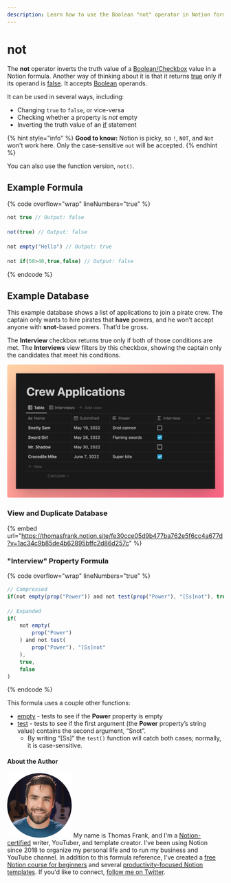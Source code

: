 ```yaml
---
description: Learn how to use the Boolean "not" operator in Notion formulas.
---
```


# not

The **not** operator inverts the truth value of a [Boolean/Checkbox](../../formula-basics/data-types/boolean-checkbox.md) value in a Notion formula. Another way of thinking about it is that it returns [true](../constants/true.md) only if its operand is [false](../constants/true.md). It accepts [Boolean](../../formula-basics/data-types/boolean-checkbox.md) operands.

It can be used in several ways, including:

* Changing `true` to `false`, or vice-versa
* Checking whether a property is _not_ empty
* Inverting the truth value of an [if](if.md) statement

{% hint style="info" %}
**Good to know:** Notion is picky, so `!`, `NOT`, and `Not` won't work here. Only the case-sensitive `not` will be accepted.
{% endhint %}

You can also use the function version, `not()`.

## Example Formula

{% code overflow="wrap" lineNumbers="true" %}
```jsx
not true // Output: false

not(true) // Output: false

not empty("Hello") // Output: true

not if(50>40,true,false) // Output: false
```
{% endcode %}

## Example Database

This example database shows a list of applications to join a pirate crew. The captain only wants to hire pirates that **have** powers, and he won’t accept anyone with **snot**-based powers. That’d be gross.

The **Interview** checkbox returns true only if both of those conditions are met. The **Interviews** view filters by this checkbox, showing the captain only the candidates that meet his conditions.

![](<../../.gitbook/assets/Crew Applications.png>)

### View and Duplicate Database

{% embed url="https://thomasfrank.notion.site/fe30cce05d9b477ba762e5f6cc4a677d?v=1ac34c9b85de4b62895bffc2d86d257c" %}

### "Interview" Property Formula

{% code overflow="wrap" lineNumbers="true" %}
```jsx
// Compressed
if(not empty(prop("Power")) and not test(prop("Power"), "[Ss]not"), true, false)

// Expanded
if(
	not empty(
		prop("Power")
	) and not test(
		prop("Power"), "[Ss]not"
	), 
	true, 
	false
)
```
{% endcode %}

This formula uses a couple other functions:

* [empty](../functions/empty.md) - tests to see if the **Power** property is empty
* [test](../functions/test.md) - tests to see if the first argument (the **Power** property’s string value) contains the second argument, “Snot”.
  * By writing “\[Ss]” the `test()` function will catch both cases; normally, it is case-sensitive.

#### About the Author

<img src="../../.gitbook/assets/Notion Fundamentals with Thomas Frank - Avatar 2021 compressed (1).png" alt="" data-size="line"> My name is Thomas Frank, and I'm a [Notion-certified](https://www.credly.com/badges/95fae13a-17bf-4b4a-a3d2-d58c8a3e6a2a/public\_url) writer, YouTuber, and template creator. I've been using Notion since 2018 to organize my personal life and to run my business and YouTube channel. In addition to this formula reference, I've created a [free Notion course for beginners](https://thomasjfrank.com/fundamentals/) and several [productivity-focused Notion templates](https://thomasjfrank.com/templates/). If you'd like to connect, [follow me on Twitter](https://twitter.com/TomFrankly).
